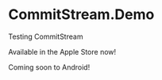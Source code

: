 # CommitStream.Demo

Testing CommitStream

Available in the Apple Store now!

Coming soon to Android!
